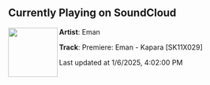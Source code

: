 ## Currently Playing on SoundCloud

[<img align="left" width="100" src="https://i1.sndcdn.com/artworks-IH5Z8ku1ltiQiOv5-zRkakg-t500x500.jpg">](https://soundcloud.com/hate_music/premiere-eman-kapara-sk11x029)

**Artist**: Eman 

**Track**: Premiere: Eman - Kapara [SK11X029]

Last updated at 1/6/2025, 4:02:00 PM
